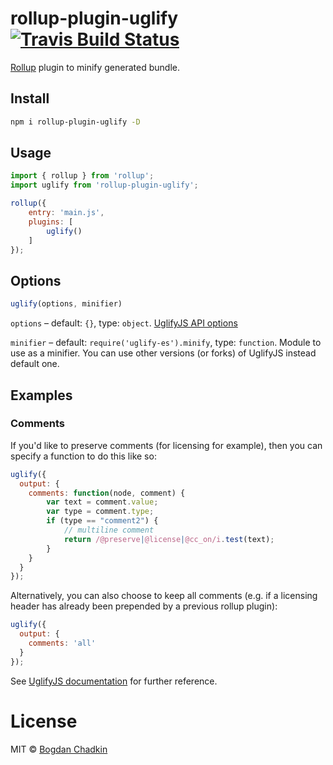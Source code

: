 # rollup-plugin-uglify [![Travis Build Status][travis-img]][travis]

[travis-img]: https://travis-ci.org/TrySound/rollup-plugin-uglify.svg
[travis]: https://travis-ci.org/TrySound/rollup-plugin-uglify

[Rollup](https://github.com/rollup/rollup) plugin to minify generated bundle.

## Install

```sh
npm i rollup-plugin-uglify -D
```

## Usage

```js
import { rollup } from 'rollup';
import uglify from 'rollup-plugin-uglify';

rollup({
    entry: 'main.js',
    plugins: [
        uglify()
    ]
});
```

## Options

```js
uglify(options, minifier)
```

`options` – default: `{}`, type: `object`. [UglifyJS API options](https://github.com/mishoo/UglifyJS2#api-reference)

`minifier` – default: `require('uglify-es').minify`, type: `function`. Module to use as a minifier. You can use other versions (or forks) of UglifyJS instead default one.

## Examples

### Comments

If you'd like to preserve comments (for licensing for example), then you can specify a function to do this like so:

```js
uglify({
  output: {
    comments: function(node, comment) {
        var text = comment.value;
        var type = comment.type;
        if (type == "comment2") {
            // multiline comment
            return /@preserve|@license|@cc_on/i.test(text);
        }
    }
  }
});
```

Alternatively, you can also choose to keep all comments (e.g. if a licensing header has already been prepended by a previous rollup plugin):

```js
uglify({
  output: {
    comments: 'all'
  }
});
```

See [UglifyJS documentation](https://github.com/mishoo/UglifyJS2#keeping-comments-in-the-output) for further reference.

# License

MIT © [Bogdan Chadkin](mailto:trysound@yandex.ru)
